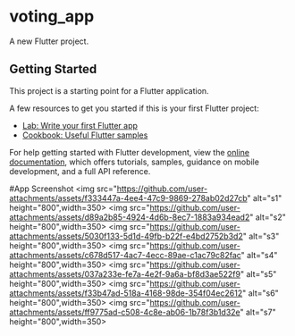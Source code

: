 # voting_app

A new Flutter project.

## Getting Started

This project is a starting point for a Flutter application.

A few resources to get you started if this is your first Flutter project:

- [Lab: Write your first Flutter app](https://docs.flutter.dev/get-started/codelab)
- [Cookbook: Useful Flutter samples](https://docs.flutter.dev/cookbook)

For help getting started with Flutter development, view the
[online documentation](https://docs.flutter.dev/), which offers tutorials,
samples, guidance on mobile development, and a full API reference.

#App Screenshot
<img src="https://github.com/user-attachments/assets/f333447a-4ee4-47c9-9869-278ab02d27cb" alt="s1" height="800",width=350>
<img src="https://github.com/user-attachments/assets/d89a2b85-4924-4d6b-8ec7-1883a934ead2" alt="s2" height="800",width=350>
<img src="https://github.com/user-attachments/assets/5030f133-5d1d-49fb-b22f-e4bd2752b3d2" alt="s3" height="800",width=350>
<img src="https://github.com/user-attachments/assets/c678d517-4ac7-4ecc-89ae-c1ac79c82fac" alt="s4" height="800",width=350>
<img src="https://github.com/user-attachments/assets/037a233e-fe7a-4e2f-9a6a-bf8d3ae522f9" alt="s5" height="800",width=350>
<img src="https://github.com/user-attachments/assets/f33b47ad-518a-4168-98de-354f04ec2612" alt="s6" height="800",width=350>
<img src="https://github.com/user-attachments/assets/ff9775ad-c508-4c8e-ab06-1b78f3b1d32e" alt="s7" height="800",width=350>



